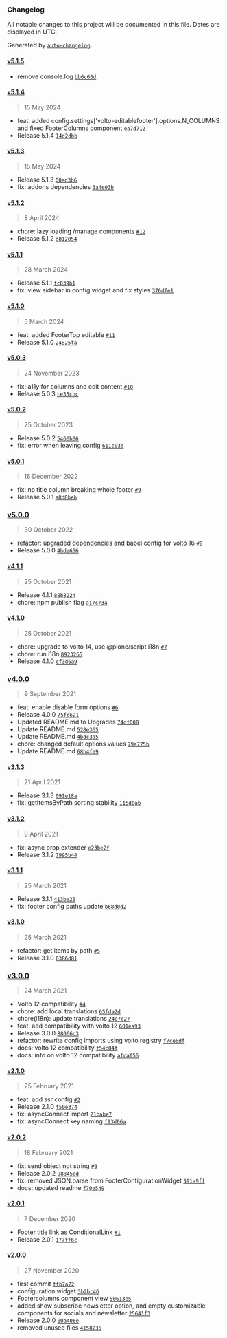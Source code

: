 ### Changelog

All notable changes to this project will be documented in this file. Dates are displayed in UTC.

Generated by [`auto-changelog`](https://github.com/CookPete/auto-changelog).

#### [v5.1.5](https://github.com/RedTurtle/volto-editablefooter/compare/v5.1.4...v5.1.5)

- remove console.log [`bb6c66d`](https://github.com/RedTurtle/volto-editablefooter/commit/bb6c66d5b97989978764c22b8384318f5decd4b7)

#### [v5.1.4](https://github.com/RedTurtle/volto-editablefooter/compare/v5.1.3...v5.1.4)

> 15 May 2024

- feat: added  config.settings['volto-editablefooter'].options.N_COLUMNS and fixed FooterColumns component [`ea7d712`](https://github.com/RedTurtle/volto-editablefooter/commit/ea7d7129c6b41f79ab21f053537f4ced158dd391)
- Release 5.1.4 [`14d2dbb`](https://github.com/RedTurtle/volto-editablefooter/commit/14d2dbb7616ba56bd7fd124cc16ac43d1b346ff8)

#### [v5.1.3](https://github.com/RedTurtle/volto-editablefooter/compare/v5.1.2...v5.1.3)

> 15 May 2024

- Release 5.1.3 [`08ed3b6`](https://github.com/RedTurtle/volto-editablefooter/commit/08ed3b69160fe3b265806c8e0443f1832a6f29f4)
- fix: addons dependencies [`3a4e03b`](https://github.com/RedTurtle/volto-editablefooter/commit/3a4e03bec991238aa53b35f353ded7150937576c)

#### [v5.1.2](https://github.com/RedTurtle/volto-editablefooter/compare/v5.1.1...v5.1.2)

> 8 April 2024

- chore: lazy loading /manage components [`#12`](https://github.com/RedTurtle/volto-editablefooter/pull/12)
- Release 5.1.2 [`d812054`](https://github.com/RedTurtle/volto-editablefooter/commit/d8120547a873244aa00cc5ea664acc7a194653dc)

#### [v5.1.1](https://github.com/RedTurtle/volto-editablefooter/compare/v5.1.0...v5.1.1)

> 28 March 2024

- Release 5.1.1 [`fc039b1`](https://github.com/RedTurtle/volto-editablefooter/commit/fc039b174a7052b93477b687b9db9819ba9f9b36)
- fix: view sidebar in config widget and fix styles [`376dfe1`](https://github.com/RedTurtle/volto-editablefooter/commit/376dfe1d2f568cca7d595ad8563e062cc24f4183)

#### [v5.1.0](https://github.com/RedTurtle/volto-editablefooter/compare/v5.0.3...v5.1.0)

> 5 March 2024

- feat: added FooterTop editable [`#11`](https://github.com/RedTurtle/volto-editablefooter/pull/11)
- Release 5.1.0 [`24825fa`](https://github.com/RedTurtle/volto-editablefooter/commit/24825fabb48c618ddc8504bf8280c4289983474e)

#### [v5.0.3](https://github.com/RedTurtle/volto-editablefooter/compare/v5.0.2...v5.0.3)

> 24 November 2023

- fix: a11y for columns and edit content [`#10`](https://github.com/RedTurtle/volto-editablefooter/pull/10)
- Release 5.0.3 [`ce35cbc`](https://github.com/RedTurtle/volto-editablefooter/commit/ce35cbc740853bc008689fed820e6a2a2e7c3837)

#### [v5.0.2](https://github.com/RedTurtle/volto-editablefooter/compare/v5.0.1...v5.0.2)

> 25 October 2023

- Release 5.0.2 [`5460b06`](https://github.com/RedTurtle/volto-editablefooter/commit/5460b069e99a29158f3ebec9ec4c8ed8d7cdc2ae)
- fix: error when leaving config [`611c03d`](https://github.com/RedTurtle/volto-editablefooter/commit/611c03d0fa2fc712f0003ff5ac856a661b029bc5)

#### [v5.0.1](https://github.com/RedTurtle/volto-editablefooter/compare/v5.0.0...v5.0.1)

> 16 December 2022

- fix: no title column breaking whole footer [`#9`](https://github.com/RedTurtle/volto-editablefooter/pull/9)
- Release 5.0.1 [`a8d8beb`](https://github.com/RedTurtle/volto-editablefooter/commit/a8d8beb27738971cf4ed87251c56f943cd235163)

### [v5.0.0](https://github.com/RedTurtle/volto-editablefooter/compare/v4.1.1...v5.0.0)

> 30 October 2022

- refactor: upgraded dependencies and babel config for volto 16 [`#8`](https://github.com/RedTurtle/volto-editablefooter/pull/8)
- Release 5.0.0 [`4bde656`](https://github.com/RedTurtle/volto-editablefooter/commit/4bde656924799db83e0110b00c739d9d2c35247b)

#### [v4.1.1](https://github.com/RedTurtle/volto-editablefooter/compare/v4.1.0...v4.1.1)

> 25 October 2021

- Release 4.1.1 [`88b8224`](https://github.com/RedTurtle/volto-editablefooter/commit/88b82241565e5174495badc0a89ab9154af533ae)
- chore: npm publish flag [`a17c73a`](https://github.com/RedTurtle/volto-editablefooter/commit/a17c73a7d10076a992b6a5550ec569d364ed6a71)

#### [v4.1.0](https://github.com/RedTurtle/volto-editablefooter/compare/v4.0.0...v4.1.0)

> 25 October 2021

- chore: upgrade to volto 14, use @plone/script i18n [`#7`](https://github.com/RedTurtle/volto-editablefooter/pull/7)
- chore: run i18n [`8923265`](https://github.com/RedTurtle/volto-editablefooter/commit/8923265a7ec3c955e8f6d346c989be3c0488a495)
- Release 4.1.0 [`cf3d6a9`](https://github.com/RedTurtle/volto-editablefooter/commit/cf3d6a9bfa794e7616cd59f90b1d43fc1677c87f)

### [v4.0.0](https://github.com/RedTurtle/volto-editablefooter/compare/v3.1.3...v4.0.0)

> 9 September 2021

- feat: enable disable form options [`#6`](https://github.com/RedTurtle/volto-editablefooter/pull/6)
- Release 4.0.0 [`75fc621`](https://github.com/RedTurtle/volto-editablefooter/commit/75fc621b74f70f43c28c949e47b5ed95eaeb149d)
- Updated README.md to Upgrades [`74df008`](https://github.com/RedTurtle/volto-editablefooter/commit/74df0081f334ffb1778f734a89307971cd60a6e9)
- Update README.md [`528e365`](https://github.com/RedTurtle/volto-editablefooter/commit/528e3654d32f588e17f213b63f44bc31d91354f1)
- Update README.md [`4bdc3a5`](https://github.com/RedTurtle/volto-editablefooter/commit/4bdc3a52452d5744931911237e65f3630485f4d4)
- chore: changed default options values [`79a775b`](https://github.com/RedTurtle/volto-editablefooter/commit/79a775b917fad01959e6c320a79c853cf0a5269e)
- Update README.md [`68b4fe9`](https://github.com/RedTurtle/volto-editablefooter/commit/68b4fe9235f0bbdaa86ad433d04005507111af8e)

#### [v3.1.3](https://github.com/RedTurtle/volto-editablefooter/compare/v3.1.2...v3.1.3)

> 21 April 2021

- Release 3.1.3 [`091e18a`](https://github.com/RedTurtle/volto-editablefooter/commit/091e18af73e8dbf53f58b66e51e1c549d27c4860)
- fix: getItemsByPath sorting stability [`115d0ab`](https://github.com/RedTurtle/volto-editablefooter/commit/115d0ab2c2c5e37a5f22cb6f31bcf8f7bee4e3fe)

#### [v3.1.2](https://github.com/RedTurtle/volto-editablefooter/compare/v3.1.1...v3.1.2)

> 9 April 2021

- fix: async prop extender [`e23be2f`](https://github.com/RedTurtle/volto-editablefooter/commit/e23be2febdc405dcd9f9c05f6e801fcf751e1a36)
- Release 3.1.2 [`7995b44`](https://github.com/RedTurtle/volto-editablefooter/commit/7995b4464c7e0bd59e3106435709f40ad3bdba4b)

#### [v3.1.1](https://github.com/RedTurtle/volto-editablefooter/compare/v3.1.0...v3.1.1)

> 25 March 2021

- Release 3.1.1 [`413be25`](https://github.com/RedTurtle/volto-editablefooter/commit/413be25f6bfb0e640082e3eff255e70554de35f4)
- fix: footer config paths update [`b68d0d2`](https://github.com/RedTurtle/volto-editablefooter/commit/b68d0d221c82e86cb66334483a66fb6c988337df)

#### [v3.1.0](https://github.com/RedTurtle/volto-editablefooter/compare/v3.0.0...v3.1.0)

> 25 March 2021

- refactor: get items by path [`#5`](https://github.com/RedTurtle/volto-editablefooter/pull/5)
- Release 3.1.0 [`0386d81`](https://github.com/RedTurtle/volto-editablefooter/commit/0386d8123676f67088b0c546552d2652b996f715)

### [v3.0.0](https://github.com/RedTurtle/volto-editablefooter/compare/v2.1.0...v3.0.0)

> 24 March 2021

- Volto 12 compatibility [`#4`](https://github.com/RedTurtle/volto-editablefooter/pull/4)
- chore: add local translations [`65fda2d`](https://github.com/RedTurtle/volto-editablefooter/commit/65fda2d4fcd9b39e8b106d216805d51043d449df)
- chore(i18n): update translations [`24e7c27`](https://github.com/RedTurtle/volto-editablefooter/commit/24e7c2775929f25c65815e9673d5b55b1e2f5783)
- feat: add compatibility with volto 12 [`601ea93`](https://github.com/RedTurtle/volto-editablefooter/commit/601ea93b6e412451d25906117109d129c8bd9d7f)
- Release 3.0.0 [`88066c3`](https://github.com/RedTurtle/volto-editablefooter/commit/88066c32b679c2fafa4a373285a26857b119ff50)
- refactor: rewrite config imports using volto registry [`f7ce6df`](https://github.com/RedTurtle/volto-editablefooter/commit/f7ce6dfa29523b7490e6e2b39c8a89e07869c432)
- docs: volto 12 compatibility [`f54c84f`](https://github.com/RedTurtle/volto-editablefooter/commit/f54c84fa90e22734897e6a36ceb324140ab97860)
- docs: info on volto 12 compatibility [`afcaf56`](https://github.com/RedTurtle/volto-editablefooter/commit/afcaf561d62ee3b75d4a35b769ab009010783c26)

#### [v2.1.0](https://github.com/RedTurtle/volto-editablefooter/compare/v2.0.2...v2.1.0)

> 25 February 2021

- feat: add ssr config [`#2`](https://github.com/RedTurtle/volto-editablefooter/pull/2)
- Release 2.1.0 [`f50e374`](https://github.com/RedTurtle/volto-editablefooter/commit/f50e374cbfb0fd83cb4e9f134e09a7593bee23f6)
- fix: asyncConnect import [`21babe7`](https://github.com/RedTurtle/volto-editablefooter/commit/21babe7b51e56c274b35bb72ff850009915d6846)
- fix: asyncConnect key naming [`f93d66a`](https://github.com/RedTurtle/volto-editablefooter/commit/f93d66a2c9f311170e9591d88b378a66a8b8f1b9)

#### [v2.0.2](https://github.com/RedTurtle/volto-editablefooter/compare/v2.0.1...v2.0.2)

> 18 February 2021

- fix: send object not string [`#3`](https://github.com/RedTurtle/volto-editablefooter/pull/3)
- Release 2.0.2 [`98845ed`](https://github.com/RedTurtle/volto-editablefooter/commit/98845ede6af930922eef6537c920bc12f49aa7d8)
- fix: removed JSON.parse from FooterConfigurationWidget [`591a9ff`](https://github.com/RedTurtle/volto-editablefooter/commit/591a9ffa5d15792a9366bc7c1d20a680e92a78ff)
- docs: updated readme [`f70e549`](https://github.com/RedTurtle/volto-editablefooter/commit/f70e549bc4d7d8cee79f00143e5ad875fe864817)

#### [v2.0.1](https://github.com/RedTurtle/volto-editablefooter/compare/v2.0.0...v2.0.1)

> 7 December 2020

- Footer title link as ConditionalLink [`#1`](https://github.com/RedTurtle/volto-editablefooter/pull/1)
- Release 2.0.1 [`177ff6c`](https://github.com/RedTurtle/volto-editablefooter/commit/177ff6cc2ae9c1ef3829c81eecb4daf6c76ced67)

#### v2.0.0

> 27 November 2020

- first commit [`ffb7a72`](https://github.com/RedTurtle/volto-editablefooter/commit/ffb7a72ba29b0bfb10fef8ff5d7e05bb42cfd4a2)
- configuration widget [`3b2bc46`](https://github.com/RedTurtle/volto-editablefooter/commit/3b2bc46da16155af8d8737f32b25ca5a432cc14c)
- Footercolumns component view [`50613e5`](https://github.com/RedTurtle/volto-editablefooter/commit/50613e521cd55bec1c7454cd4aa44e82c11a4b43)
- added show subscribe newsletter option, and empty customizable components for socials and newsletter [`25641f3`](https://github.com/RedTurtle/volto-editablefooter/commit/25641f3330918b3600caba5f0b048de686ce3adc)
- Release 2.0.0 [`00a406e`](https://github.com/RedTurtle/volto-editablefooter/commit/00a406e4fedd09d24deb0c4435a179c862d39a73)
- removed unused files [`4158235`](https://github.com/RedTurtle/volto-editablefooter/commit/4158235cfee00e69e2692d0f1a39f8a2b8d6f3e1)
